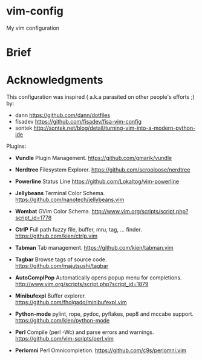 vim-config
==========

My vim configuration


Brief
=====


Acknowledgments
===============

This configuration was inspired ( a.k.a parasited on other people's efforts ;) by:

* dann <https://github.com/dann/dotfiles>
* fisadev <https://github.com/fisadev/fisa-vim-config>
* sontek <http://sontek.net/blog/detail/turning-vim-into-a-modern-python-ide>

Plugins:

* **Vundle** Plugin Management. <https://github.com/gmarik/vundle>
* **Nerdtree** Filesystem Explorer. <https://github.com/scrooloose/nerdtree>
* **Powerline** Status Line <https://github.com/Lokaltog/vim-powerline>
* **Jellybeans** Terminal Color Schema. <https://github.com/nanotech/jellybeans.vim>
* **Wombat** GVim Color Schema. <http://www.vim.org/scripts/script.php?script_id=1778>
* **CtrlP** Full path fuzzy file, buffer, mru, tag, ... finder. <https://github.com/kien/ctrlp.vim>
* **Tabman** Tab management. <https://github.com/kien/tabman.vim>
* **Tagbar** Browse tags of source code. <https://github.com/majutsushi/tagbar>
* **AutoComplPop** Automatically opens popup menu for completions. <http://www.vim.org/scripts/script.php?script_id=1879>
* **Minibufexpl** Buffer explorer. <https://github.com/fholgado/minibufexpl.vim>

* **Python-mode** pylint, rope, pydoc, pyflakes, pep8 and mccabe support. <https://github.com/klen/python-mode>

* **Perl** Compile (perl -Wc) and parse errors and warnings. <https://github.com/vim-scripts/perl.vim>
* **Perlomni** Perl Omnicompletion. <https://github.com/c9s/perlomni.vim>
